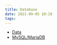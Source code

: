 ```yaml
---
title: Database
date: 2021-09-05 10:19
tags:
---
```


* [Data](2021-01-23--09-49-23Z--data.md)
* [MySQL/MariaDB](2021-04-29--06-49-34Z--mysql-mariadb.md)
